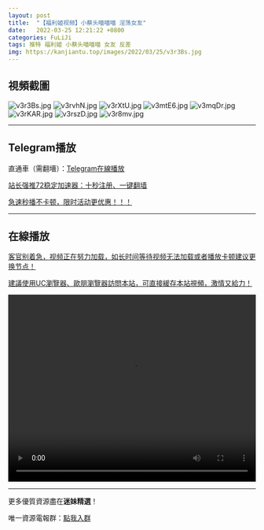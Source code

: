 ```yaml
---
layout: post
title:  "【福利姬视频】小蔡头喵喵喵 淫荡女友"
date:   2022-03-25 12:21:22 +0800
categories: FuLiJi
tags: 推特 福利姬 小蔡头喵喵喵 女友 反差
img: https://kanjiantu.top/images/2022/03/25/v3r3Bs.jpg
---
```



## 視頻截圖

![v3r3Bs.jpg](https://kanjiantu.top/images/2022/03/25/v3r3Bs.jpg)
![v3rvhN.jpg](https://kanjiantu.top/images/2022/03/25/v3rvhN.jpg)
![v3rXtU.jpg](https://kanjiantu.top/images/2022/03/25/v3rXtU.jpg)
![v3mtE6.jpg](https://kanjiantu.top/images/2022/03/25/v3mtE6.jpg)
![v3mqDr.jpg](https://kanjiantu.top/images/2022/03/25/v3mqDr.jpg)
![v3rKAR.jpg](https://kanjiantu.top/images/2022/03/25/v3rKAR.jpg)
![v3rszD.jpg](https://kanjiantu.top/images/2022/03/25/v3rszD.jpg)
![v3r8mv.jpg](https://kanjiantu.top/images/2022/03/25/v3r8mv.jpg)

* * *
## Telegram播放

直通車（需翻墻）：[Telegram在線播放](https://t.me/mimeijingxuan/294)

<u>站长强推72稳定加速器：[十秒注册、一键翻墙](https://72vpn.xyz/#/register?code=mimei) </u>


<u>急速秒播不卡顿，限时活动更优惠！！！</u>
* * *
## 在線播放
<u>客官别着急，视频正在努力加载，如长时间等待视频无法加载或者播放卡顿建议更换节点！</u>

<u>建議使用UC瀏覽器、歐朋瀏覽器訪問本站，可直接緩存本站視頻，激情又給力！</u>
<center><video src="https://cdn.publer.io/uploads/videos/6247eb87db279731bbdeaf63/eac574143825eaa3c110ddebdca46e03.mp4" width="100%" height="380px" controls="controls"></video></center>


* * *
更多優質資源盡在**迷妹精選**！

唯一資源電報群：[點我入群](https://t.me/mimeijingxuan)


